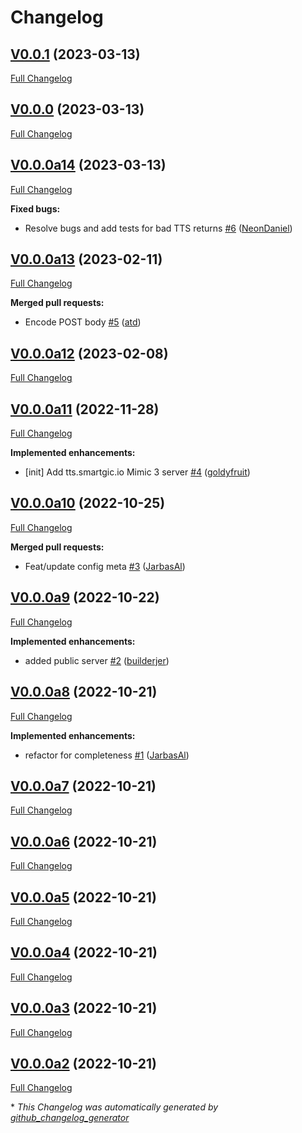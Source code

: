 # Changelog

## [V0.0.1](https://github.com/OpenVoiceOS/ovos-tts-plugin-mimic3-server/tree/V0.0.1) (2023-03-13)

[Full Changelog](https://github.com/OpenVoiceOS/ovos-tts-plugin-mimic3-server/compare/V0.0.0...V0.0.1)

## [V0.0.0](https://github.com/OpenVoiceOS/ovos-tts-plugin-mimic3-server/tree/V0.0.0) (2023-03-13)

[Full Changelog](https://github.com/OpenVoiceOS/ovos-tts-plugin-mimic3-server/compare/V0.0.0a14...V0.0.0)

## [V0.0.0a14](https://github.com/OpenVoiceOS/ovos-tts-plugin-mimic3-server/tree/V0.0.0a14) (2023-03-13)

[Full Changelog](https://github.com/OpenVoiceOS/ovos-tts-plugin-mimic3-server/compare/V0.0.0a13...V0.0.0a14)

**Fixed bugs:**

- Resolve bugs and add tests for bad TTS returns [\#6](https://github.com/OpenVoiceOS/ovos-tts-plugin-mimic3-server/pull/6) ([NeonDaniel](https://github.com/NeonDaniel))

## [V0.0.0a13](https://github.com/OpenVoiceOS/ovos-tts-plugin-mimic3-server/tree/V0.0.0a13) (2023-02-11)

[Full Changelog](https://github.com/OpenVoiceOS/ovos-tts-plugin-mimic3-server/compare/V0.0.0a12...V0.0.0a13)

**Merged pull requests:**

- Encode POST body [\#5](https://github.com/OpenVoiceOS/ovos-tts-plugin-mimic3-server/pull/5) ([atd](https://github.com/atd))

## [V0.0.0a12](https://github.com/OpenVoiceOS/ovos-tts-plugin-mimic3-server/tree/V0.0.0a12) (2023-02-08)

[Full Changelog](https://github.com/OpenVoiceOS/ovos-tts-plugin-mimic3-server/compare/V0.0.0a11...V0.0.0a12)

## [V0.0.0a11](https://github.com/OpenVoiceOS/ovos-tts-plugin-mimic3-server/tree/V0.0.0a11) (2022-11-28)

[Full Changelog](https://github.com/OpenVoiceOS/ovos-tts-plugin-mimic3-server/compare/V0.0.0a10...V0.0.0a11)

**Implemented enhancements:**

- \[init\] Add tts.smartgic.io Mimic 3 server [\#4](https://github.com/OpenVoiceOS/ovos-tts-plugin-mimic3-server/pull/4) ([goldyfruit](https://github.com/goldyfruit))

## [V0.0.0a10](https://github.com/OpenVoiceOS/ovos-tts-plugin-mimic3-server/tree/V0.0.0a10) (2022-10-25)

[Full Changelog](https://github.com/OpenVoiceOS/ovos-tts-plugin-mimic3-server/compare/V0.0.0a9...V0.0.0a10)

**Merged pull requests:**

- Feat/update config meta [\#3](https://github.com/OpenVoiceOS/ovos-tts-plugin-mimic3-server/pull/3) ([JarbasAl](https://github.com/JarbasAl))

## [V0.0.0a9](https://github.com/OpenVoiceOS/ovos-tts-plugin-mimic3-server/tree/V0.0.0a9) (2022-10-22)

[Full Changelog](https://github.com/OpenVoiceOS/ovos-tts-plugin-mimic3-server/compare/V0.0.0a8...V0.0.0a9)

**Implemented enhancements:**

- added public server [\#2](https://github.com/OpenVoiceOS/ovos-tts-plugin-mimic3-server/pull/2) ([builderjer](https://github.com/builderjer))

## [V0.0.0a8](https://github.com/OpenVoiceOS/ovos-tts-plugin-mimic3-server/tree/V0.0.0a8) (2022-10-21)

[Full Changelog](https://github.com/OpenVoiceOS/ovos-tts-plugin-mimic3-server/compare/V0.0.0a7...V0.0.0a8)

**Implemented enhancements:**

- refactor for completeness [\#1](https://github.com/OpenVoiceOS/ovos-tts-plugin-mimic3-server/pull/1) ([JarbasAl](https://github.com/JarbasAl))

## [V0.0.0a7](https://github.com/OpenVoiceOS/ovos-tts-plugin-mimic3-server/tree/V0.0.0a7) (2022-10-21)

[Full Changelog](https://github.com/OpenVoiceOS/ovos-tts-plugin-mimic3-server/compare/V0.0.0a6...V0.0.0a7)

## [V0.0.0a6](https://github.com/OpenVoiceOS/ovos-tts-plugin-mimic3-server/tree/V0.0.0a6) (2022-10-21)

[Full Changelog](https://github.com/OpenVoiceOS/ovos-tts-plugin-mimic3-server/compare/V0.0.0a5...V0.0.0a6)

## [V0.0.0a5](https://github.com/OpenVoiceOS/ovos-tts-plugin-mimic3-server/tree/V0.0.0a5) (2022-10-21)

[Full Changelog](https://github.com/OpenVoiceOS/ovos-tts-plugin-mimic3-server/compare/V0.0.0a4...V0.0.0a5)

## [V0.0.0a4](https://github.com/OpenVoiceOS/ovos-tts-plugin-mimic3-server/tree/V0.0.0a4) (2022-10-21)

[Full Changelog](https://github.com/OpenVoiceOS/ovos-tts-plugin-mimic3-server/compare/V0.0.0a3...V0.0.0a4)

## [V0.0.0a3](https://github.com/OpenVoiceOS/ovos-tts-plugin-mimic3-server/tree/V0.0.0a3) (2022-10-21)

[Full Changelog](https://github.com/OpenVoiceOS/ovos-tts-plugin-mimic3-server/compare/V0.0.0a2...V0.0.0a3)

## [V0.0.0a2](https://github.com/OpenVoiceOS/ovos-tts-plugin-mimic3-server/tree/V0.0.0a2) (2022-10-21)

[Full Changelog](https://github.com/OpenVoiceOS/ovos-tts-plugin-mimic3-server/compare/7d9bae8a3c3de19cd757699583fec3565adb665e...V0.0.0a2)



\* *This Changelog was automatically generated by [github_changelog_generator](https://github.com/github-changelog-generator/github-changelog-generator)*
